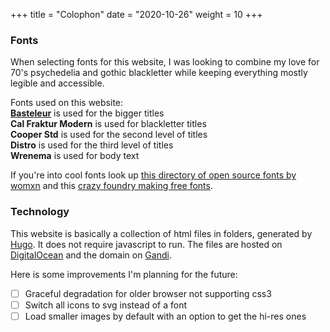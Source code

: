 +++
title = "Colophon"
date = "2020-10-26"
weight = 10
+++

### Fonts

When selecting fonts for this website, I was looking to combine my love for 70's psychedelia and gothic blackletter while keeping everything mostly legible and accessible.

Fonts used on this website:  
[**Basteleur**](http://www.velvetyne.fr/fonts/basteleur/) is used for the bigger titles  
**Cal Fraktur Modern** is used for blackletter titles  
**Cooper Std** is used for the second level of titles  
**Distro** is used for the third level of titles  
**Wrenema** is used for body text

If you're into cool fonts look up [this directory of open source fonts by womxn](https://www.design-research.be/by-womxn/) and this [crazy foundry making free fonts](https://www.velvetyne.fr/).

### Technology

This website is basically a collection of html files in folders, generated by [Hugo](https://gohugo.io/). It does not require javascript to run. The files are hosted on [DigitalOcean](https://www.digitalocean.com/) and the domain on [Gandi](https://www.gandi.net/en).

Here is some improvements I'm planning for the future:

<div class="checklist">

- [ ] Graceful degradation for older browser not supporting css3
- [ ] Switch all icons to svg instead of a font
- [ ] Load smaller images by default with an option to get the hi-res ones

</div>
